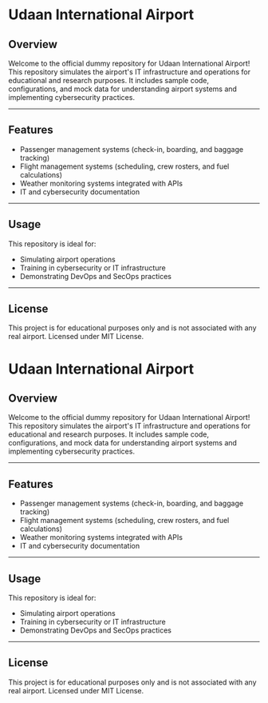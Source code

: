 # Udaan International Airport

## Overview
Welcome to the official dummy repository for Udaan International Airport! This repository simulates the airport's IT infrastructure and operations for educational and research purposes. It includes sample code, configurations, and mock data for understanding airport systems and implementing cybersecurity practices.

---

## Features
- Passenger management systems (check-in, boarding, and baggage tracking)
- Flight management systems (scheduling, crew rosters, and fuel calculations)
- Weather monitoring systems integrated with APIs
- IT and cybersecurity documentation

---

## Usage
This repository is ideal for:
- Simulating airport operations
- Training in cybersecurity or IT infrastructure
- Demonstrating DevOps and SecOps practices

---

## License
This project is for educational purposes only and is not associated with any real airport. Licensed under MIT License.
# Udaan International Airport

## Overview
Welcome to the official dummy repository for Udaan International Airport! This repository simulates the airport's IT infrastructure and operations for educational and research purposes. It includes sample code, configurations, and mock data for understanding airport systems and implementing cybersecurity practices.

---

## Features
- Passenger management systems (check-in, boarding, and baggage tracking)
- Flight management systems (scheduling, crew rosters, and fuel calculations)
- Weather monitoring systems integrated with APIs
- IT and cybersecurity documentation

---

## Usage
This repository is ideal for:
- Simulating airport operations
- Training in cybersecurity or IT infrastructure
- Demonstrating DevOps and SecOps practices

---

## License
This project is for educational purposes only and is not associated with any real airport. Licensed under MIT License.
